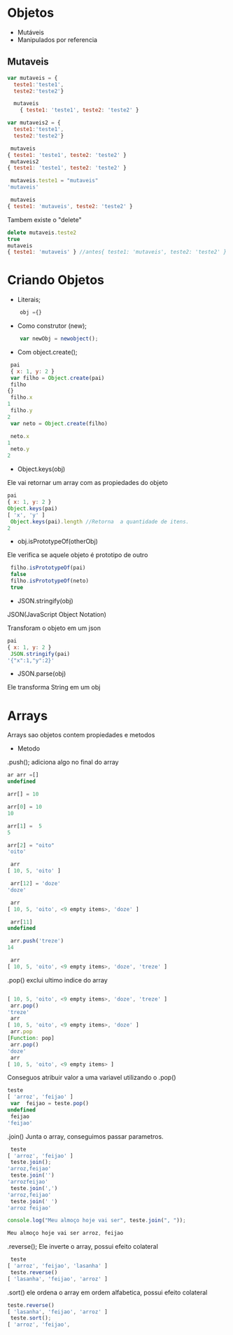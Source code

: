# Objetos

- Mutáveis
- Manipulados por referencia

## Mutaveis

```javascript
var mutaveis = {
  teste1:'teste1',
  teste2:'teste2'}

  mutaveis
    { teste1: 'teste1', teste2: 'teste2' }

var mutaveis2 = {
  teste1:'teste1',
  teste2:'teste2'}

 mutaveis
{ teste1: 'teste1', teste2: 'teste2' }
 mutaveis2
{ teste1: 'teste1', teste2: 'teste2' }

 mutaveis.teste1 = "mutaveis"
'mutaveis'

 mutaveis
{ teste1: 'mutaveis', teste2: 'teste2' }

```

Tambem existe o "delete"

```js
delete mutaveis.teste2
true
mutaveis
{ teste1: 'mutaveis' } //antes{ teste1: 'mutaveis', teste2: 'teste2' }
```


# Criando Objetos

* Literais;
```js
    obj ={}
```
* Como construtor (new);
```js
    var newObj = newobject();
```

* Com object.create();
```js
 pai
 { x: 1, y: 2 }
 var filho = Object.create(pai)
 filho
{}
 filho.x
1
 filho.y
2
 var neto = Object.create(filho)

 neto.x
1
 neto.y
2
```

* Object.keys(obj)

Ele vai retornar um array com as propiedades do objeto
```js
pai
{ x: 1, y: 2 }
Object.keys(pai)
[ 'x', 'y' ]
 Object.keys(pai).length //Retorna  a quantidade de itens.
2
```

* obj.isPrototypeOf(otherObj)

Ele verifica se aquele objeto é prototipo de outro

```js
 filho.isPrototypeOf(pai)
 false
 filho.isPrototypeOf(neto)
 true

```

* JSON.stringify(obj)  

JSON(JavaScript Object Notation)

Transforam o objeto em um json

```js
pai
{ x: 1, y: 2 }
 JSON.stringify(pai)
'{"x":1,"y":2}'

```

* JSON.parse(obj)

Ele transforma String em um obj

# Arrays

Arrays sao objetos contem propiedades e metodos

* Metodo

.push(); adiciona algo no final do array

```js
ar arr =[]
undefined

arr[] = 10

arr[0] = 10
10

arr[1] =  5
5

arr[2] = "oito"
'oito'

 arr
[ 10, 5, 'oito' ]

 arr[12] = 'doze'
'doze'

 arr
[ 10, 5, 'oito', <9 empty items>, 'doze' ]

 arr[11]
undefined

 arr.push('treze')
14

 arr
[ 10, 5, 'oito', <9 empty items>, 'doze', 'treze' ]

```

.pop() exclui ultimo indice do array

```js

[ 10, 5, 'oito', <9 empty items>, 'doze', 'treze' ]
 arr.pop()
'treze'
 arr
[ 10, 5, 'oito', <9 empty items>, 'doze' ]
 arr.pop
[Function: pop]
 arr.pop()
'doze'
 arr
[ 10, 5, 'oito', <9 empty items> ]
 ```

Conseguos atribuir valor a uma variavel utilizando o .pop()
```js
teste
[ 'arroz', 'feijao' ]
 var  feijao = teste.pop()
undefined
 feijao
'feijao'
```
.join() Junta o array, conseguimos passar parametros.

```js
 teste
[ 'arroz', 'feijao' ]
 teste.join();
'arroz,feijao'
 teste.join('')
'arrozfeijao'
 teste.join(',')
'arroz,feijao'
 teste.join(' ')
'arroz feijao'

console.log("Meu almoço hoje vai ser", teste.join(", "));

Meu almoço hoje vai ser arroz, feijao
```
.reverse(); Ele inverte o array, possui efeito colateral

```js
 teste
[ 'arroz', 'feijao', 'lasanha' ]
 teste.reverse()
[ 'lasanha', 'feijao', 'arroz' ]

```
.sort() ele ordena o array em ordem alfabetica, possui efeito colateral

```js
teste.reverse()
[ 'lasanha', 'feijao', 'arroz' ]
 teste.sort();
[ 'arroz', 'feijao',
```
